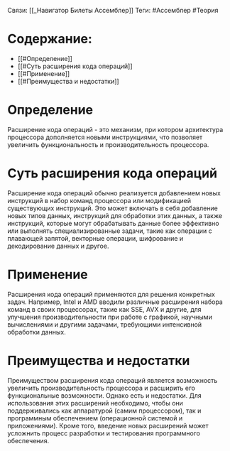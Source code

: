 Связи: [[_Навигатор Билеты Ассемблер]]
Теги: #Ассемблер #Теория 

# Содержание:
- [[#Определение]]
- [[#Суть расширения кода операций]]
- [[#Применение]]
- [[#Преимущества и недостатки]]

# Определение
Расширение кода операций - это механизм, при котором архитектура процессора дополняется новыми инструкциями, что позволяет увеличить функциональность и производительность процессора.

# Суть расширения кода операций
Расширение кода операций обычно реализуется добавлением новых инструкций в набор команд процессора или модификацией существующих инструкций. Это может включать в себя добавление новых типов данных, инструкций для обработки этих данных, а также инструкций, которые могут обрабатывать данные более эффективно или выполнять специализированные задачи, такие как операции с плавающей запятой, векторные операции, шифрование и декодирование данных и другое.

# Применение
Расширения кода операций применяются для решения конкретных задач. Например, Intel и AMD вводили различные расширения набора команд в своих процессорах, такие как SSE, AVX и другие, для улучшения производительности при работе с графикой, научными вычислениями и другими задачами, требующими интенсивной обработки данных.

# Преимущества и недостатки
Преимуществом расширения кода операций является возможность увеличить производительность процессора и расширить его функциональные возможности. Однако есть и недостатки. Для использования этих расширений необходимо, чтобы они поддерживались как аппаратурой (самим процессором), так и программным обеспечением (операционной системой и приложениями). Кроме того, введение новых расширений может усложнить процесс разработки и тестирования программного обеспечения.